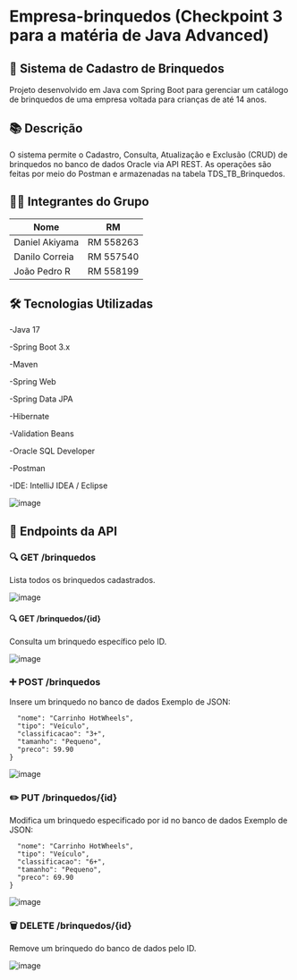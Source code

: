 # Empresa-brinquedos (Checkpoint 3 para a matéria de Java Advanced)

## 🧸 Sistema de Cadastro de Brinquedos
Projeto desenvolvido em Java com Spring Boot para gerenciar um catálogo de brinquedos de uma empresa voltada para crianças de até 14 anos.

## 📚 Descrição
O sistema permite o Cadastro, Consulta, Atualização e Exclusão (CRUD) de brinquedos no banco de dados Oracle via API REST. As operações são feitas por meio do Postman e armazenadas na tabela TDS_TB_Brinquedos.

## 👨‍💻 Integrantes do Grupo
| Nome           | RM        |
|----------------|-----------|
| Daniel Akiyama | RM 558263 |
| Danilo Correia | RM 557540 |
| João Pedro R   | RM 558199 |

## 🛠️ Tecnologias Utilizadas
-Java 17

-Spring Boot 3.x

-Maven

-Spring Web

-Spring Data JPA

-Hibernate

-Validation Beans

-Oracle SQL Developer

-Postman

-IDE: IntelliJ IDEA / Eclipse


![image](https://github.com/user-attachments/assets/6153c93f-1771-4686-9da9-76859253c48f)

## 📂 Endpoints da API

### 🔍 GET /brinquedos
Lista todos os brinquedos cadastrados.

![image](https://github.com/user-attachments/assets/350fa4f6-d51b-4b59-9f35-1e8d8d7cf8cd)

#### 🔍 GET /brinquedos/{id}
Consulta um brinquedo específico pelo ID.

![image](https://github.com/user-attachments/assets/cc73174e-83d9-4efe-bb68-bd8446e3738b)

### ➕ POST /brinquedos
Insere um brinquedo no banco de dados
Exemplo de JSON:

```json{
  "nome": "Carrinho HotWheels",
  "tipo": "Veículo",
  "classificacao": "3+",
  "tamanho": "Pequeno",
  "preco": 59.90
}
```

![image](https://github.com/user-attachments/assets/d168480f-f9df-43e4-ba78-f668cd4ccb4e)


### ✏️ PUT /brinquedos/{id}
Modifica um brinquedo especificado por id no banco de dados
Exemplo de JSON:

```json{
  "nome": "Carrinho HotWheels",
  "tipo": "Veículo",
  "classificacao": "6+",
  "tamanho": "Pequeno",
  "preco": 69.90
}
```

![image](https://github.com/user-attachments/assets/697aa551-fc4f-4065-8dfe-d6106f610ae2)

### 🗑️ DELETE /brinquedos/{id}
Remove um brinquedo do banco de dados pelo ID.

![image](https://github.com/user-attachments/assets/32e61514-b11d-4ecb-ba47-c1e6c5a51030)

